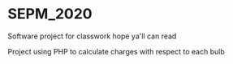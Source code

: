 # SEPM_2020
Software project
for
classwork
hope ya'll can read 

Project using PHP to calculate charges with respect to each bulb
